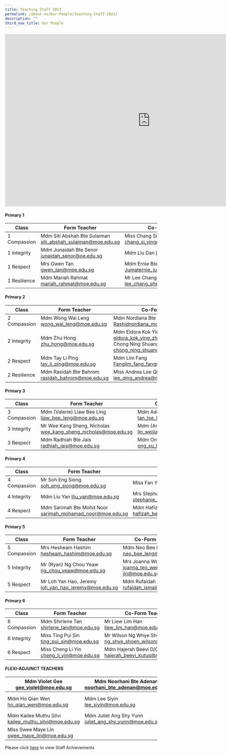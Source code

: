 ```yaml
---
title: Teaching Staff 2023
permalink: /about-us/Our-People/Teaching-Staff-2023/
description: ""
third_nav_title: Our People
---
```

<iframe allowfullscreen="true" height="569" width="960" frameborder="0" src="https://docs.google.com/presentation/d/e/2PACX-1vRWp0S1jsK3BE-OXvwOAUd_44LqfQZ8DVU8gCJoAhUwdqZ5yyJKF4Gh4CipF6I20wjIPzo8GiFQSkgF/embed?start=false&amp;loop=false&amp;delayms=3000"></iframe>

#### **Primary 1**

| Class        | Form Teacher                                                 | Co-Form Teacher                                               | Co-Form Teacher                                          |
|--------------|--------------------------------------------------------------|---------------------------------------------------------------|----------------------------------------------------------|
| 1 Compassion | Mdm Siti Abshah Bte Sulaiman siti_abshah_sulaiman@moe.edu.sg | Miss Chang Si Ying chang_si_ying@moe.edu.sg                    | Mdm Chia Lee Eng chia_lee_eng@moe.edu.sg                 |
| 1 Integrity  | Mdm Junaidah Bte Senor  junaidah_senor@oe.edu.sg             | Mdm Liu Dan liu_dan@moe.edu.sg                                | Mdm Alicia Ngo Phew Ling alicia_ngo_phew_ling@moe.edu.sg |
| 1 Respect    |  Mrs Gwen Tan gwen_tan@moe.edu.sg                            | Mdm Ernie Bte Jumaternie_jumat@moe.edu.sg                     |  Mr Richard S/O Arokiasamyrichard_arokiasamy@moe.edu.sg  |
| 1 Resilience |  Mdm Mariah Rahmat  mariah_rahmat@moe.edu.sg                 | Mr Lee Chang Sheng, Jansen  lee_chang_sheng_jansen@moe.edu.sg |  Mdm Ong Su Hui ong_su_hui@moe.edu.sg                    |

#### **Primary 2**

| Class        | Form Teacher                                     | Co-Form Teacher                                                                                                      | Co-Form Teacher                                                 |
|--------------|--------------------------------------------------|----------------------------------------------------------------------------------------------------------------------|-----------------------------------------------------------------|
| 2 Compassion | Mdm Wong Wai Leng  wong_wai_leng@moe.edu.sg      | Mdm Nordiana Bte Md Rashidnordiana_mohd_rashid@moe.edu.sg                                                            | Miss Lim Hui Khooh lim_hui_khooh@moe.edu.sg                     |
| 2 Integrity  | Mdm Zhu Hong zhu_hong@moe.edu.sg                 | Mdm Eldora Kok Ying Zhi eldora_kok_ying_zhi@moe.edu.sg Mdm Chong Ning Shuang, Lynn chong_ning_shuang_lynn@moe.edu.sg | Mdm Lena Chua Siao Yen lena_chua_siao_yen@moe.edu.sg            |
| 2 Respect    | Mdm Tay Li Ping tay_li_ping@moe.edu.sg           | Mdm Lim Fang Fanglim_fang_fang@moe.edu.sg                                                                            | Mdm Sri Rahayu Bte Mohd Amin sri_rahayu_mohamed_amin@moe.edu.sg |
| 2 Resilience | Mdm Rasidah Bte Bahrom rasidah_bahrom@moe.edu.sg | Miss Andrea Lee Qing lee_qing_andrea@moe.edu.sg                                                                      | Mdm Deborah Tham Lai Mei deborah_tham_lai_mei@moe.edu.sg        |

#### **Primary 3**

| Class        | Form Teacher                                                   | Co-Form Teacher                                        | Co-Form Teacher                                                                                |
|--------------|----------------------------------------------------------------|--------------------------------------------------------|------------------------------------------------------------------------------------------------|
| 3 Compassion | Mdm (Valerie) Liaw Bee Ling liaw_bee_leng@moe.edu.sg           | Mdm Adelene Tan Tse Hui tan_tse_hui_adelene@moe.edu.sg |                                                                                                |
| 3 Integrity  | Mr Wee Kang Sheng, Nicholas wee_kang_sheng_nicholas@moe.edu.sg | Mdm (Amanda) Lin Weijia lin_weijia@moe.edu.sg          | Mdm Raja Nur Rasyidah Bte Raja Kamarul Bahrin raja_nur_rasyidah_raja_kamarul_bahrin@moe.edu.sg |
| 3 Respect    | Mdm Radhiah Bte Jais radhiah_jais@moe.edu.sg                   | Mdm Ong Su Hui ong_su_hui@moe.edu.sg                   | Mdm Saraswathi D/O Valiappan saraswathi_valliappan@moe.edu.sg                                  |

#### **Primary 4**

| Class        | Form Teacher                                              | Co-Form Teacher                                                          | Co-Form Teacher                                               |
|--------------|-----------------------------------------------------------|--------------------------------------------------------------------------|---------------------------------------------------------------|
| 4 Compassion | Mr Soh Eng Siong soh_eng_siong@moe.edu.sg                 | Miss Fan Yiou fan_yiou@moe.edu.sg                                        | Miss Loh Jun Qin loh_jun_qin@moe.edu.sg                       |
| 4 Integrity  | Mdm Liu Yan lliu_yan@moe.edu.sg                           | Mrs Stephanie Thoo stephanie_thoo@moe.edu.sg                             | Mr Mohamad Fazlee Bin Sabari mohamad_fazlee_sabari@moe.edu.sg |
| 4 Respect    | Mdm Sarimah Bte Mohd Noor sarimah_mohamad_noor@moe.edu.sg | Mdm Hafizah Beevi Binti Abdul Basit hafizah_beevi_abdul_Basit@moe.edu.sg | Mdm Yak Hui Hwa (Seetoh) yak_hui_hwa@moe.edu.sg               |

#### **Primary 5**

| Class        | Form Teacher                                          | Co-Form Teacher                                    | Co-Form Teacher                                      |
|--------------|-------------------------------------------------------|----------------------------------------------------|------------------------------------------------------|
| 5 Compassion | Mrs Hesheam Hashim hesheam_hashim@moe.edu.sg          | Mdm Neo Bee Leng neo_bee_leng@moe.edu.sg           | Mdm Noorasmaedah Ahmad noorasmaedah_ahmad@moe.edu.sg |
| 5 Integrity  | Mr (Ryan) Ng Chou Yeaw ng_chou_yeaw@moe.edu.sg        | Mrs Joanna Wong joanna_teo_wei-jin@moe.edu.sg      | Miss Azzulin Bte Aripin azzulin_aripin@moe.edu.sg    |
| 5 Respect    |  Mr Loh Yan Hao, Jeremy loh_yan_hao_jeremy@moe.edu.sg | Mdm Rufaidah Bte Ismail rufaidah_ismail@moe.edu.sg | Mdm Yong Chin yong_chin@moe.edu.sg                   |

#### **Primary 6**

| Class        | Form Teacher                               | Co-Form Teacher                                            | Co-Form Teacher                                            |
|--------------|--------------------------------------------|------------------------------------------------------------|------------------------------------------------------------|
| 6 Compassion | Mdm Shirlene Tan shirlene_tan@moe.edu.sg   | Mr Liew Lim Han liew_lim_han@moe.edu.sg                    | Mdm Nur Fazalina Bte Hussin nur_fazalina_hussin@moe.edu.sg |
| 6 Integrity  | Miss Ting Pui Sin ting_pui_sin@moe.edu.sg  | Mr Wilson Ng Whye Shoen ng_shye_shoen_wilson@moe.edu.sg    | Mdm (Angie) Ng Pai Chen ng_pai_chen@moe.edu.sg             |
| 6 Respect    |  Miss Cheng Li Yin cheng_li_yin@moe.edu.sg | Mdm Hajerah Beevi D/O Kutus hajerah_beevi_kutus@moe.edu.sg | Mdm Lim Chai Lay            lim_chai_lay@moe.edu.sg        |

#### **FLEXI-ADJUNCT TEACHERS**

| Mdm Violet Gee gee_violet@moe.edu.sg                 | Mdm Noorhani Bte Adenan noorhani_bte_adenan@moe.edu.sg | Mdm Nazli Binti Mat Ali nazli_mat_ali@moe.edu.sg    |
|------------------------------------------------------|--------------------------------------------------------|-----------------------------------------------------|
| Mdm Ho Qian Wen ho_qian_wen@moe.edu.sg               | Mdm Lee Siyin lee_siyin@moe.edu.sg                     | Mdm Ong Wee Fern (Jermaine) ong_wee_fern@moe.edu.sg |
| Mdm Kailee Muthu Silvi kailee_muthu_silvi@moe.edu.sg | Mdm Juliet Ang Shy Yunn juliet_ang_shy_yunn@moe.edu.sg | Mdm Tan Ai Fang tan_ai_fang@moe.edu.sg              |
|  Miss Swee Maye Lin swee_maye_lin@moe.edu.sg         |                                                        |                                                     |

Please click [here](/Staff-Achievements/) to view Staff Achievements